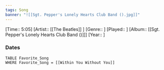 ```yaml
---
tags: Song  
banner: "![[Sgt. Pepper's Lonely Hearts Club Band ().jpg]]"
---
```

[Time:: 5:05]
[Artist:: [[The Beatles]] ]
[Genre:: ]
[Played:: ]
[Album:: [[Sgt. Pepper's Lonely Hearts Club Band ()]]]
[Year:: ]
### Dates
````dataview
TABLE Favorite_Song
WHERE Favorite_Song = [[Within You Without You]]
````